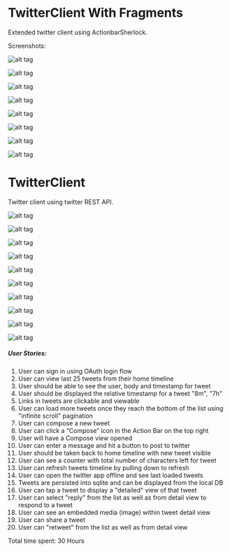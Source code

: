 TwitterClient With Fragments
============================

Extended twitter client using ActionbarSherlock.


Screenshots:

![alt tag](https://raw.githubusercontent.com/nidhi1608/TwitterClient/master/Screenshots/1.png)


![alt tag](https://raw.githubusercontent.com/nidhi1608/TwitterClient/master/Screenshots/2.png)


![alt tag](https://raw.githubusercontent.com/nidhi1608/TwitterClient/master/Screenshots/3.png)


![alt tag](https://raw.githubusercontent.com/nidhi1608/TwitterClient/master/Screenshots/4.png)


![alt tag](https://raw.githubusercontent.com/nidhi1608/TwitterClient/master/Screenshots/5.png)


![alt tag](https://raw.githubusercontent.com/nidhi1608/TwitterClient/master/Screenshots/6.png)


![alt tag](https://raw.githubusercontent.com/nidhi1608/TwitterClient/master/Screenshots/7.png)


![alt tag](https://raw.githubusercontent.com/nidhi1608/TwitterClient/master/Screenshots/8.png)



TwitterClient
=============

Twitter client using twitter REST API.


![alt tag](https://raw.githubusercontent.com/nidhi1608/TwitterClient/master/Screenshots/Screenshot_2014-04-01-18-05-11.png)


![alt tag](https://raw.githubusercontent.com/nidhi1608/TwitterClient/master/Screenshots/Screenshot_2014-04-01-18-05-27.png)


![alt tag](https://raw.githubusercontent.com/nidhi1608/TwitterClient/master/Screenshots/Screenshot_2014-04-01-18-06-21.png)


![alt tag](https://raw.githubusercontent.com/nidhi1608/TwitterClient/master/Screenshots/Screenshot_2014-04-01-18-07-30.png)


![alt tag](https://raw.githubusercontent.com/nidhi1608/TwitterClient/master/Screenshots/Screenshot_2014-04-01-18-06-38.png)


![alt tag](https://raw.githubusercontent.com/nidhi1608/TwitterClient/master/Screenshots/Screenshot_2014-04-01-18-06-45.png)


![alt tag](https://raw.githubusercontent.com/nidhi1608/TwitterClient/master/Screenshots/Screenshot_2014-04-01-18-06-55.png)


![alt tag](https://raw.githubusercontent.com/nidhi1608/TwitterClient/master/Screenshots/Screenshot_2014-04-01-18-07-04.png)


![alt tag](https://raw.githubusercontent.com/nidhi1608/TwitterClient/master/Screenshots/Screenshot_2014-04-01-18-07-13.png)


![alt tag](https://raw.githubusercontent.com/nidhi1608/TwitterClient/master/Screenshots/Screenshot_2014-04-01-18-07-24.png)


##### User Stories:
1. User can sign in using OAuth login flow
2. User can view last 25 tweets from their home timeline
3. User should be able to see the user, body and timestamp for tweet
4. User should be displayed the relative timestamp for a tweet "8m", "7h"
5. Links in tweets are clickable and viewable
6. User can load more tweets once they reach the bottom of the list using "infinite scroll" pagination
7. User can compose a new tweet
8. User can click a “Compose” icon in the Action Bar on the top right
9. User will have a Compose view opened
10. User can enter a message and hit a button to post to twitter
11. User should be taken back to home timeline with new tweet visible
12. User can see a counter with total number of characters left for tweet
13. User can refresh tweets timeline by pulling down to refresh
14.  User can open the twitter app offline and see last loaded tweets
15.  Tweets are persisted into sqlite and can be displayed from the local DB
16.  User can tap a tweet to display a "detailed" view of that tweet
17.  User can select "reply" from the list as well as from detail view to respond to a tweet 
18.  User can see an embedded media (image) within tweet detail view
19.  User can share a tweet
20.  User can "retweet" from the list as well as from detail view


Total time spent: 30 Hours
